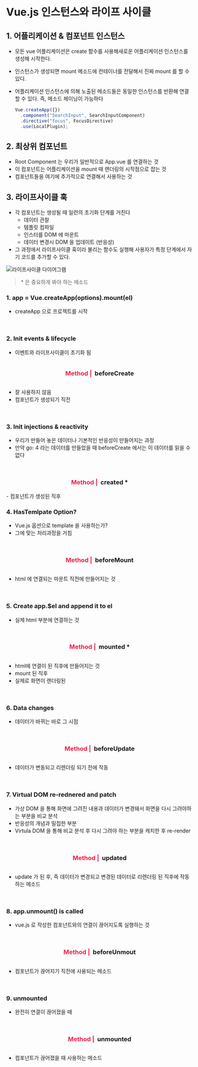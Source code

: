 # Vue.js 인스턴스와 라이프 사이클

## 1. 어플리케이션 & 컴포넌트 인스턴스

- 모든 vue 어플리케이션은 create 함수를 사용해새로운 어플리케이션 인스턴스를 생성해 시작한다.
- 인스턴스가 생성되면 mount 메소드에 컨테이너를 전달해서 진짜 mount 를 할 수 있다.
- 어플리케이션 인스턴스에 의해 노출된 메소드들은 동일한 인스턴스를 반환해 연결할 수 있다. 즉, 메소드 체이닝이 가능하다

  ```jsx
  Vue.createApp({})
    .component("SearchInput", SearchInputComponent)
    .directive("focus", FocusDirective)
    .use(LocalPlugin);
  ```

## 2. 최상위 컴포넌트

- Root Component 는 우리가 일반적으로 App.vue 를 연결하는 것
- 이 컴포넌트는 어플리케이션을 mount 때 렌더링의 시작점으로 잡는 것
- 컴포넌트들을 여기에 추가적으로 연결해서 사용하는 것

## 3. 라이프사이클 훅

- 각 컴포넌트는 생성될 때 일련의 초기화 단계를 거친다
  - 데이터 관찰
  - 템플릿 컴파일
  - 인스터를 DOM 에 마운트
  - 데이터 변경시 DOM 을 업데이트 (반응성)
- 그 과정에서 라이프사이클 훅이라 불리는 함수도 실행해 사용자가 특정 단계에서 자기 코드를 추가할 수 있다.

<img src='https://v3.ko.vuejs.org/images/lifecycle.svg' alt='라이프사이클 다이어그램'>

> \* 은 중요하게 봐야 하는 메소드

### 1. app = Vue.createApp(options).mount(el)

- createApp 으로 프로젝트를 시작

<br />

### 2. Init events & lifecycle

- 이벤트와 라이프사이클이 초기화 됨

<div style='display: flex; justify-content: center;' >
<h3> 
  <span style='color:#ec214c'>Method | <span> 
</h3>
<h3 style='font-weight: 700'> &nbsp; beforeCreate </h3>
</div>

- 잘 사용하지 않음
- 컴포넌트가 생성되기 직전

<br />

### 3. Init injections & reactivity

- 우리가 만들어 놓은 데이터나 기본적인 반응성이 만들어지는 과정
- 만약 go: 4 라는 데이터를 만들었을 때 beforeCreate 에서는 이 데이터를 읽을 수 없다

<br />

<div style='display: flex; justify-content: center;' >
<h3> 
  <span style='color:#ec214c'>Method | <span> 
</h3>
<h3 style='font-weight: 700'> &nbsp; created * </h3>
</div>
- 컴포넌트가 생성된 직후

<br />

### 4. HasTemlpate Option?

- Vue.js 옵션으로 template 을 사용하는가?
- 그에 맞는 처리과정을 거침

<br />

<div style='display: flex; justify-content: center;' >
<h3> 
  <span style='color:#ec214c'>Method | <span> 
</h3>
<h3 style='font-weight: 700'> &nbsp; beforeMount </h3>
</div>

- html 에 연결되는 마운트 직전에 만들어지는 것

<br />

### 5. Create app.$el and append it to el

- 실제 html 부분에 연결하는 것

<br />

<div style='display: flex; justify-content: center;' >
<h3> 
  <span style='color:#ec214c'>Method | <span> 
</h3>
<h3 style='font-weight: 700'> &nbsp; mounted * </h3>
</div>

- html에 연결이 된 직후에 만들어지는 것
- mount 된 직후
- 실제로 화면이 렌더링된

<br />

### 6. Data changes

- 데이터가 바뀌는 바로 그 시점

<br />

<div style='display: flex; justify-content: center;' >
<h3> 
  <span style='color:#ec214c'>Method | <span> 
</h3>
<h3 style='font-weight: 700'> &nbsp; beforeUpdate </h3>
</div>

- 데이터가 변동되고 리렌더링 되기 전에 작동

<br />

### 7. Virtual DOM re-rednered and patch

- 가상 DOM 을 통해 화면에 그려진 내용과 데이터가 변경돼서 화면을 다시 그려야하는 부분을 비교 분석
- 반응성의 개념과 밀접한 부분
- Virtula DOM 을 통해 비교 분석 후 다시 그려야 하는 부분을 캐치한 후 re-render

<br />

<div style='display: flex; justify-content: center;' >
<h3> 
  <span style='color:#ec214c'>Method | <span> 
</h3>
<h3 style='font-weight: 700'> &nbsp; updated </h3>
</div>

- update 가 된 후, 즉 데이터가 변경되고 변경된 데이터로 리렌더링 된 직후에 작동하는 메소드

<br />

### 8. app.unmount() is called

- vue.js 로 작성한 컴포넌트와의 연결이 끊어지도록 실행하는 것

<br />

<div style='display: flex; justify-content: center;' >
<h3> 
  <span style='color:#ec214c'>Method | <span> 
</h3>
<h3 style='font-weight: 700'> &nbsp; beforeUnmout </h3>
</div>

- 컴포넌트가 끊어지기 직전에 사용되는 메소드

<br />

### 9. unmounted

- 완전히 연결이 끊어졌을 때

<br />

<div style='display: flex; justify-content: center;' >
<h3> 
  <span style='color:#ec214c'>Method | <span> 
</h3>
<h3 style='font-weight: 700'> &nbsp; unmounted </h3>
</div>

- 컴포넌트가 끊어졌을 때 사용하는 메소드
